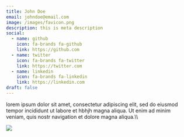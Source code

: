 ```yaml
---
title: John Doe
email: johndoe@email.com
image: /images/favicon.png
description: this is meta description
social:
  - name: github
    icon: fa-brands fa-github
    link: https://github.com
  - name: twitter
    icon: fa-brands fa-twitter
    link: https://twitter.com
  - name: linkedin
    icon: fa-brands fa-linkedin
    link: https://linkedin.com
draft: false
---
```

lorem ipsum dolor sit amet, consectetur adipiscing elit, sed do eiusmod tempor incididunt ut labore et  hbhjh magna aliqua. Ut enim ad minim veniam, quis nostr navigation et dolore magna aliqua.\\\\

![](/images/gallery/01.jpg)

